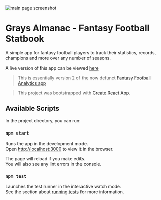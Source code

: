 ![main page screenshot](https://user-images.githubusercontent.com/13320316/67258359-7c810480-f44d-11e9-9d7a-53394a7c93d2.png)

# Grays Almanac - Fantasy Football Statbook
A simple app for fantasy football players to track their statistics, records, champions and more over any number of seasons.

A live version of this app can be viewed [here](https://master.d33npw4qrrttfe.amplifyapp.com)

> This is essentially version 2 of the now defunct [Fantasy Football Analytics app](https://github.com/lukevance/fantasy-football-analytics)

> This project was bootstrapped with [Create React App](https://github.com/facebook/create-react-app).

## Available Scripts

In the project directory, you can run:

### `npm start`

Runs the app in the development mode.<br />
Open [http://localhost:3000](http://localhost:3000) to view it in the browser.

The page will reload if you make edits.<br />
You will also see any lint errors in the console.

### `npm test`

Launches the test runner in the interactive watch mode.<br />
See the section about [running tests](https://facebook.github.io/create-react-app/docs/running-tests) for more information.
